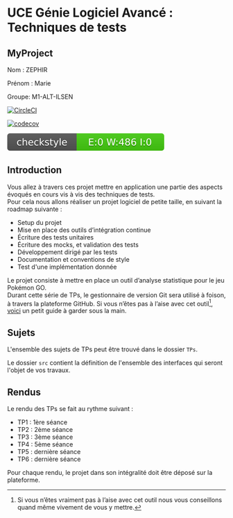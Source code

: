 # UCE Génie Logiciel Avancé : Techniques de tests

## MyProject
Nom : ZEPHIR

Prénom : Marie

Groupe: M1-ALT-ILSEN


[![CircleCI](https://circleci.com/gh/marie-zephir/ceri-m1-techniques-de-test.svg?style=svg)](https://circleci.com/gh/marie-zephir/ceri-m1-techniques-de-test)


[![codecov](https://codecov.io/gh/marie-zephir/ceri-m1-techniques-de-test/branch/master/graph/badge.svg)](https://codecov.io/gh/marie-zephir/ceri-m1-techniques-de-test)

[![Checkstyle](docs/badges/checkstyle-result.svg)](docs/checkstyle/checkstyle.html)

## Introduction

Vous allez à travers ces projet mettre en application une partie des aspects évoqués en cours vis à vis des techniques de tests.  
Pour cela nous allons réaliser un projet logiciel de petite taille, en suivant la roadmap suivante : 
- Setup du projet
- Mise en place des outils d’intégration continue
- Écriture des tests unitaires
- Écriture des mocks, et validation des tests
- Développement dirigé par les tests
- Documentation et conventions de style
- Test d'une implémentation donnée

Le projet consiste à mettre en place un outil d’analyse statistique pour le jeu Pokémon GO.  
Durant cette série de TPs, le gestionnaire de version Git sera utilisé à foison, à travers la plateforme GitHub. Si vous n’êtes pas à l’aise avec cet outil[^1], [voici](http://rogerdudler.github.io/git-guide/) un petit guide à garder sous la main.

## Sujets

L'ensemble des sujets de TPs peut être trouvé dans le dossier `TPs`.

Le dossier `src` contient la définition de l'ensemble des interfaces qui seront l'objet de vos travaux.

## Rendus

Le rendu des TPs se fait au rythme suivant :

- TP1 : 1ère séance
- TP2 : 2ème séance
- TP3 : 3ème séance
- TP4 : 5ème séance
- TP5 : dernière séance
- TP6 : dernière séance

Pour chaque rendu, le projet dans son intégralité doit être déposé sur la plateforme.

[^1]: Si vous n’êtes vraiment pas à l’aise avec cet outil nous vous conseillons quand même vivement de vous y mettre.
